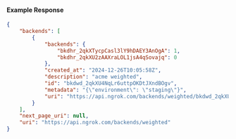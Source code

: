 <!-- Code generated for API Clients. DO NOT EDIT. -->

#### Example Response

```json
{
	"backends": [
		{
			"backends": {
				"bkdhr_2qkXTycpCasl3lY9hDAEY3AnOgA": 1,
				"bkdhr_2qkXU2zAAXraLOL1jsA4qSovajq": 0
			},
			"created_at": "2024-12-26T10:05:58Z",
			"description": "acme weighted",
			"id": "bkdwd_2qkXU4NqLr6uttpOKDtJXndBOgv",
			"metadata": "{\"environment\": \"staging\"}",
			"uri": "https://api.ngrok.com/backends/weighted/bkdwd_2qkXU4NqLr6uttpOKDtJXndBOgv"
		}
	],
	"next_page_uri": null,
	"uri": "https://api.ngrok.com/backends/weighted"
}
```
